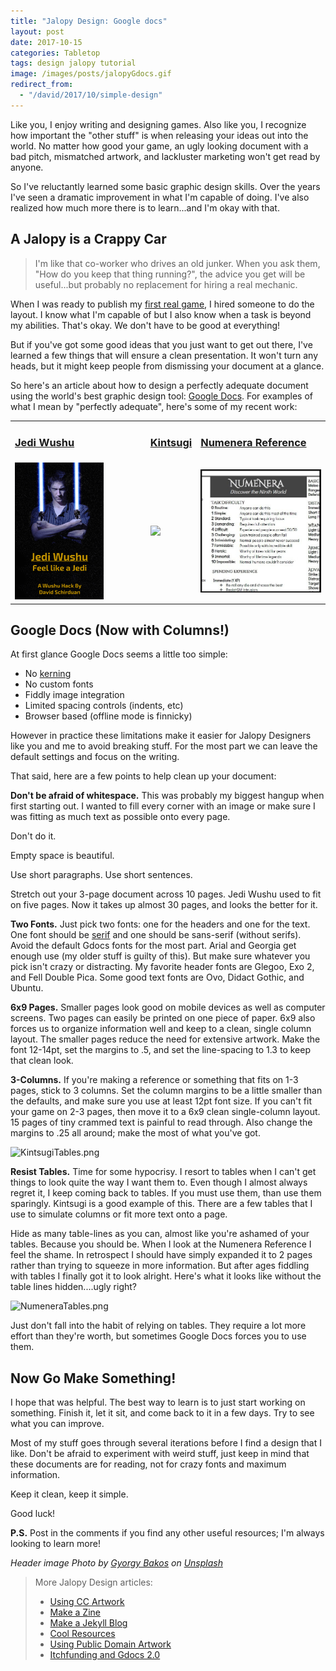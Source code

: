 ```yaml
---
title: "Jalopy Design: Google docs"
layout: post
date: 2017-10-15
categories: Tabletop
tags: design jalopy tutorial
image: /images/posts/jalopyGdocs.gif
redirect_from:
  - "/david/2017/10/simple-design"
---
```

Like you, I enjoy writing and designing games. Also like you, I recognize how important the "other stuff" is when releasing your ideas out into the world. No matter how good your game, an ugly looking document with a bad pitch, mismatched artwork, and lackluster marketing won't get read by anyone.

So I've reluctantly learned some basic graphic design skills. Over the years I've seen a dramatic improvement in what I'm capable of doing. I've also realized how much more there is to learn...and I'm okay with that.

## A Jalopy is a Crappy Car

> I'm like that co-worker who drives an old junker. When you ask them, "How do you keep that thing running?", the advice you get will be useful...but probably no replacement for hiring a real mechanic. 

When I was ready to publish my [first real game]({{site.url}}/david/my-creations/mythic-mortals), I hired someone to do the layout. I know what I'm capable of but I also know when a task is beyond my abilities. That's okay. We don't have to be good at everything! 

But if you've got some good ideas that you just want to get out there, I've learned a few things that will ensure a clean presentation. It won't turn any heads, but it might keep people from dismissing your document at a glance.

So here's an article about how to design a perfectly adequate document using the world's best graphic design tool: [Google Docs](https://www.google.com/docs/about/). For examples of what I mean by "perfectly adequate", here's some of my recent work:

<table>
<tr>
<td><a href="{{site.url}}/files/JediWushu2.0.pdf"><h3>Jedi Wushu</h3></a></td>
<td><a href="{{site.url}}/files/Kintsugi_Digital.pdf"><h3>Kintsugi</h3></a></td>
<td><a href="{{site.url}}/files/Numenera_Reference.pdf"><h3>Numenera Reference</h3></a></td>
</tr>
<tr>
<td><a href="{{site.url}}/files/JediWushu2.0.pdf"><img style="max-width: 70%;" src="/images/posts/Jedi-Wushu-Cover.png"/></a></td>
<td><a href="{{site.url}}/files/Kintsugi_Digital.pdf"><img style="max-width: 70%;" src="/images/posts/Kintsugi-Cover.jpg"/></a></td>
<td><a href="{{site.url}}/files/Numenera_Reference.pdf"><img src="/images/posts/numenaraReference.jpg"/></a></td>
</tr>
</table>

## Google Docs (Now with Columns!)

At first glance Google Docs seems a little too simple:

 * No [kerning](https://en.wikipedia.org/wiki/Kerning)
 * No custom fonts
 * Fiddly image integration
 * Limited spacing controls (indents, etc)
 * Browser based (offline mode is finnicky)

However in practice these limitations make it easier for Jalopy Designers like you and me to avoid breaking stuff. For the most part we can leave the default settings and focus on the writing. 

That said, here are a few points to help clean up your document:

**Don't be afraid of whitespace.** This was probably my biggest hangup when first starting out. I wanted to fill every corner with an image or make sure I was fitting as much text as possible onto every page. 

Don't do it. 

Empty space is beautiful. 

Use short paragraphs. Use short sentences.

Stretch out your 3-page document across 10 pages. Jedi Wushu used to fit on five pages. Now it takes up almost 30 pages, and looks the better for it.

**Two Fonts.** Just pick two fonts: one for the headers and one for the text. One font should be [serif](https://en.wikipedia.org/wiki/Serif) and one should be sans-serif (without serifs). Avoid the default Gdocs fonts for the most part. Arial and Georgia get enough use (my older stuff is guilty of this). But make sure whatever you pick isn't crazy or distracting. My favorite header fonts are Glegoo, Exo 2, and Fell Double Pica. Some good text fonts are Ovo, Didact Gothic, and Ubuntu. 

**6x9 Pages.** Smaller pages look good on mobile devices as well as computer screens. Two pages can easily be printed on one piece of paper. 6x9 also forces us to organize information well and keep to a clean, single column layout. The smaller pages reduce the need for extensive artwork. Make the font 12-14pt, set the margins to .5, and set the line-spacing to 1.3 to keep that clean look. 

**3-Columns.** If you're making a reference or something that fits on 1-3 pages, stick to 3 columns. Set the column margins to be a little smaller than the defaults, and make sure you use at least 12pt font size. If you can't fit your game on 2-3 pages, then move it to a 6x9 clean single-column layout. 15 pages of tiny crammed text is painful to read through. Also change the margins to .25 all around; make the most of what you've got.

![KintsugiTables.png]({{site.url}}/images/posts/KintsugiTables.png)

**Resist Tables.** Time for some hypocrisy. I resort to tables when I can't get things to look quite the way I want them to. Even though I almost always regret it, I keep coming back to tables. If you must use them, than use them sparingly. Kintsugi is a good example of this. There are a few tables that I use to simulate columns or fit more text onto a page. 

Hide as many table-lines as you can, almost like you're ashamed of your tables. Because you should be. When I look at the Numenera Reference I feel the shame. In retrospect I should have simply expanded it to 2 pages rather than trying to squeeze in more information. But after ages fiddling with tables I finally got it to look alright. Here's what it looks like without the table lines hidden....ugly right?

![NumeneraTables.png]({{site.url}}/images/posts/NumeneraTables.png)

Just don't fall into the habit of relying on tables. They require a lot more effort than they're worth, but sometimes Google Docs forces you to use them.

## Now Go Make Something!

I hope that was helpful. The best way to learn is to just start working on something. Finish it, let it sit, and come back to it in a few days. Try to see what you can improve. 

Most of my stuff goes through several iterations before I find a design that I like. Don't be afraid to experiment with weird stuff, just keep in mind that these documents are for reading, not for crazy fonts and maximum information.

Keep it clean, keep it simple.

Good luck!

**P.S.** Post in the comments if you find any other useful resources; I'm always looking to learn more!

_Header image Photo by [Gyorgy Bakos](https://unsplash.com/@thinkdeep?utm_source=unsplash&utm_medium=referral&utm_content=creditCopyText) on [Unsplash](https://unsplash.com/search/photos/rust?utm_source=unsplash&utm_medium=referral&utm_content=creditCopyText)_

> More Jalopy Design articles:
> - [Using CC Artwork](/david/2017/10/CC-artwork-banner)
> - [Make a Zine](/david/2019/11/JalopyZine)
> - [Make a Jekyll Blog](/david/2018/10/howto-markdown-blog)
> - [Cool Resources](/david/2019/08/JalopyResources)
> - [Using Public Domain Artwork](/david/2021/09/JalopyFreeArt)
> - [Itchfunding and Gdocs 2.0](/david/2021/11/JalopyItchGdocs)